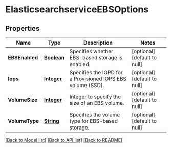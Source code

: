# ElasticsearchserviceEBSOptions
## Properties

Name | Type | Description | Notes
------------ | ------------- | ------------- | -------------
**EBSEnabled** | [**Boolean**](boolean.md) | Specifies whether EBS-based storage is enabled. | [optional] [default to null]
**Iops** | [**Integer**](integer.md) | Specifies the IOPD for a Provisioned IOPS EBS volume (SSD). | [optional] [default to null]
**VolumeSize** | [**Integer**](integer.md) | Integer to specify the size of an EBS volume. | [optional] [default to null]
**VolumeType** | [**String**](string.md) | Specifies the volume type for EBS-based storage. | [optional] [default to null]

[[Back to Model list]](../README.md#documentation-for-models) [[Back to API list]](../README.md#documentation-for-api-endpoints) [[Back to README]](../README.md)

